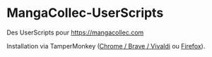 # MangaCollec-UserScripts
Des UserScripts pour https://mangacollec.com

Installation via TamperMonkey ([Chrome / Brave / Vivaldi](https://chrome.google.com/webstore/detail/tampermonkey/dhdgffkkebhmkfjojejmpbldmpobfkfo?hl=fr) ou  [Firefox](https://addons.mozilla.org/fr/firefox/addon/tampermonkey/)).
